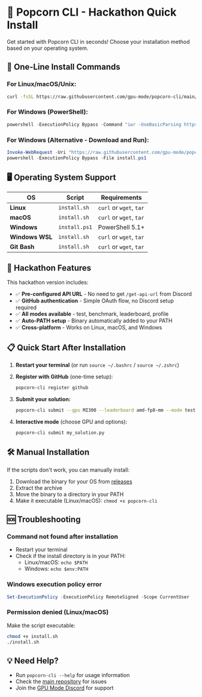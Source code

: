 # 🍿 Popcorn CLI - Hackathon Quick Install

Get started with Popcorn CLI in seconds! Choose your installation method based on your operating system.

## 🚀 One-Line Install Commands

### For Linux/macOS/Unix:
```bash
curl -fsSL https://raw.githubusercontent.com/gpu-mode/popcorn-cli/main/install.sh | bash
```

### For Windows (PowerShell):
```powershell
powershell -ExecutionPolicy Bypass -Command "iwr -UseBasicParsing https://raw.githubusercontent.com/gpu-mode/popcorn-cli/main/install.ps1 | iex"
```

### For Windows (Alternative - Download and Run):
```powershell
Invoke-WebRequest -Uri "https://raw.githubusercontent.com/gpu-mode/popcorn-cli/main/install.ps1" -OutFile "install.ps1"
powershell -ExecutionPolicy Bypass -File install.ps1
```

## 🖥️ Operating System Support

| OS | Script | Requirements |
|---|---|---|
| **Linux** | `install.sh` | `curl` or `wget`, `tar` |
| **macOS** | `install.sh` | `curl` or `wget`, `tar` |
| **Windows** | `install.ps1` | PowerShell 5.1+ |
| **Windows WSL** | `install.sh` | `curl` or `wget`, `tar` |
| **Git Bash** | `install.sh` | `curl` or `wget`, `tar` |

## 🎯 Hackathon Features

This hackathon version includes:

- ✅ **Pre-configured API URL** - No need to get `/get-api-url` from Discord
- ✅ **GitHub authentication** - Simple OAuth flow, no Discord setup required
- ✅ **All modes available** - test, benchmark, leaderboard, profile
- ✅ **Auto-PATH setup** - Binary automatically added to your PATH
- ✅ **Cross-platform** - Works on Linux, macOS, and Windows

## 📋 Quick Start After Installation

1. **Restart your terminal** (or run `source ~/.bashrc` / `source ~/.zshrc`)

2. **Register with GitHub** (one-time setup):
   ```bash
   popcorn-cli register github
   ```

3. **Submit your solution:**
   ```bash
   popcorn-cli submit --gpu MI300 --leaderboard amd-fp8-mm --mode test my_solution.py
   ```

4. **Interactive mode** (choose GPU and options):
   ```bash
   popcorn-cli submit my_solution.py
   ```

## 🛠️ Manual Installation

If the scripts don't work, you can manually install:

1. Download the binary for your OS from [releases](https://github.com/gpu-mode/popcorn-cli/releases/tag/v1.1.6)
2. Extract the archive
3. Move the binary to a directory in your PATH
4. Make it executable (Linux/macOS): `chmod +x popcorn-cli`

## 🆘 Troubleshooting

### Command not found after installation
- Restart your terminal
- Check if the install directory is in your PATH:
  - Linux/macOS: `echo $PATH`
  - Windows: `echo $env:PATH`

### Windows execution policy error
```powershell
Set-ExecutionPolicy -ExecutionPolicy RemoteSigned -Scope CurrentUser
```

### Permission denied (Linux/macOS)
Make the script executable:
```bash
chmod +x install.sh
./install.sh
```

## 💡 Need Help?

- Run `popcorn-cli --help` for usage information
- Check the [main repository](https://github.com/gpu-mode/popcorn-cli) for issues
- Join the [GPU Mode Discord](https://discord.gg/gpumode) for support 